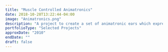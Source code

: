 ```yaml
---
title: "Muscle Controlled Animatronics"
date: 2018-10-28T13:22:44-04:00
image: "Animatronics.png"
description: "A project to create a set of animatronic ears which express in-step with the user's eyebrow and ear muscles. With a lot of help, I developed a prototype using a homebrewed Electromyography amplifier using coat buttons for electrodes, and an embedded embedded signal processing board to analyze the data and control servos in response to muscle pulses."
portfolioType: "Selected Projects"
approxDate: "2010"
endDate: ""
draft: false
---
```


